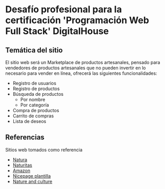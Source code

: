 # Desafío profesional para la certificación 'Programación Web Full Stack' DigitalHouse

## Temática del sitio

El sitio web será un Marketplace de productos artesanales, pensado para vendedores de productos artesanales que no pueden invertir en lo necesario para vender en línea, ofrecerá las siguientes funcionalidades:

- Registro de usuarios
- Registro de productos
- Búsqueda de productos
  - Por nombre
  - Por categoría
- Compra de productos
- Carrito de compras
- Lista de deseos

## Referencias

Sitios web tomados como referencia

- [Natura](https://www.natura.com.mx/)
- [Naturitas](https://www.naturitas.mx/)
- [Amazon](https://www.amazon.com.mx/)
- [Nicepage plantilla](https://nicepage.com/es/website-design/preview/belleza-simplicidad-de-la-naturaleza-80962?device=desktop)
- [Nature and culture](https://www.natureandculture.org/es/)
